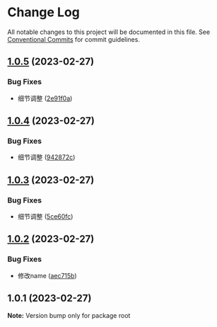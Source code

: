 # Change Log

All notable changes to this project will be documented in this file.
See [Conventional Commits](https://conventionalcommits.org) for commit guidelines.

## [1.0.5](https://github.com/JN321/monorepo/compare/v1.0.4...v1.0.5) (2023-02-27)


### Bug Fixes

* 细节调整 ([2e91f0a](https://github.com/JN321/monorepo/commit/2e91f0ab7d732ecc5e62df4a373cc0a1716fc885))





## [1.0.4](https://github.com/JN321/monorepo/compare/v1.0.3...v1.0.4) (2023-02-27)


### Bug Fixes

* 细节调整 ([942872c](https://github.com/JN321/monorepo/commit/942872c85a9e3f175fd68862903148549a6cc8ef))





## [1.0.3](https://github.com/JN321/monorepo/compare/v1.0.2...v1.0.3) (2023-02-27)


### Bug Fixes

* 细节调整 ([5ce60fc](https://github.com/JN321/monorepo/commit/5ce60fce20b85f6cf9e40e9492d58338760582f9))





## [1.0.2](https://github.com/JN321/monorepo/compare/v1.0.1...v1.0.2) (2023-02-27)


### Bug Fixes

* 修改name ([aec715b](https://github.com/JN321/monorepo/commit/aec715bff822f60a81697f406bdfb6bec54e0582))





## 1.0.1 (2023-02-27)

**Note:** Version bump only for package root
